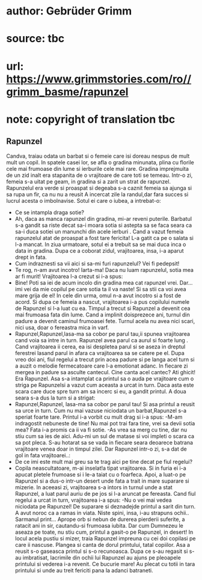 # author: Gebrüder Grimm
# source: tbc
# url: https://www.grimmstories.com/ro//grimm_basme/rapunzel
# note: copyright of translation tbc

## Rapunzel 

Candva, traiau odata un barbat si o femeie care isi doreau nespus de
mult mult un copil.
In spatele casei lor, se afla o gradina minunata, plina cu florile cele
mai frumoase din lume si ierburile cele mai rare. Gradina imprejmuita de
un zid inalt era stapanita de o vrajitoare de care toti se temeau.
Intr-o zi, femeia s-a uitat pe geam, in gradina si a zarit un strat de
rapunzel.
Rapunzelul era verde si proaspat si degeaba s-a caznit femeia sa ajunga
si sa rupa un fir, ca nu nu a reusit
A incercat zile la randul,dar fara succes si lucrul acesta o
imbolnavise.
Sotul ei care o iubea, a intrebat-o:
- Ce se intampla draga sotie?
- Ah, daca as manca rapunzel din gradina, mi-ar reveni puterile.
Barbatul s-a gandit sa riste decat sa-i moara sotia si astepta sa se
faca seara ca sa-i duca sotiei un manunchi din acele ierburi . Cand a
vazut femeia rapunzelul atat de proaspat a fost tare fericita! L-a gatit
ca pe o salata si l-a mancat.
In ziua urmatoare, sotul ei a trebuit sa se mai duca inca o data in
gradina.
Dupa ce a coborat zidul, vrajitoarea, insa, i-a aparut drept in fata.
- Cum indraznesti sa vii aici si sa-mi furi rapunzelul? Vei fi
pedepsit!
- Te rog, n-am avut incotro! Iarta-ma! Daca nu luam rapunzelul, sotia
mea ar fi murit!
Vrajitoarea l-a crezut si i-a spus:
- Bine! Poti sa iei de acum incolo din gradina mea cat rapunzel vrei.
Dar... imi vei da mie copilul pe care sotia ta il va naste! Si sa stii
ca voi avea mare grija de el!
In cele din urma, omul n-a avut incotro si a fost de acord.
Si dupa ce femeia a nascut, vrajitoarea i-a pus copilului numele de
Rapunzel si l-a luat cu ea.
Timpul a trecut si Rapunzel a devenit cea mai frumoasa fata din lume.
Cand a implinit doisprezece ani, turnul din padure a devenit caminul
frumoasei fete. Turnul acela nu avea nici scari, nici usa, doar o
fereastra mica in varf.
- Rapunzel,Rapunzel,lasa-ma sa cobor pe parul tau,ii spunea vrajitoarea
cand voia sa intre in turn.
Rapunzel avea parul ca aurul si foarte lung .
Cand vrajitoarea ii cerea, ea isi despletea parul si se aseza in dreptul
ferestrei lasand parul in afara ca vrajitoarea sa se catere pe el.
Dupa vreo doi ani, fiul regelui a trecut prin acea padure si pe langa
acel turn si a auzit o melodie fermecatoare care l-a emotionat adanc.
In fiecare zi mergea in padure sa asculte cantecul.
Cine canta acel cantec? Ati ghicit! Era Rapunzel.
Asa s-a intamplat ca printul sa o auda pe vrajitoare cum o striga pe
Rapunzelsi a vazut cum aceasta a urcat in turn.
Daca asta este scara care duce spre turn am sa incerc si eu, a gandit
printul.
A doua seara s-a dus la turn si a strigat:
- Rapunzel,Rapunzel, lasa-ma sa cobor pe parul tau!
Si asa printul a reusit sa urce in turn.
Cum nu mai vazuse niciodata un barbat,Rapunzel s-a speriat foarte tare.
Printul i-a vorbit cu mult drag si i-a spus:
-M-am indragostit nebuneste de tine! Nu mai pot trai fara tine, vrei sa
devii sotia mea?
Fata i-a promis ca ii va fi sotie.
-As vrea sa merg cu tine, dar nu stiu cum sa ies de aici.
Adu-mi un sul de matase si voi impleti o scara ca sa pot pleca.
S-au hotarat sa se vada in fiecare seara deoarece batrana vrajitoare
venea doar in timpul zilei.
Dar Rapunzel intr-o zi, s-a dat de gol in fata vrajitoarei..:
- De ce imi este mult mai greu sa te trag aici pe tine decat pe fiul
regelui?
- Copila neascultatoare, m-ai inselat!a tipat vrajitoarea.
Si in furia ei i-a apucat pletele frumoase si i le-a taiat cu o
foarfeca.
Apoi, a luat-o pe Rapunzel si a dus-o intr-un desert unde fata a trait
in mare suparare si mizerie.
In aceeasi zi, vrajitoarea s-a intors in turnul unde a stat Rapunzel, a
luat parul auriu de pe jos si l-a aruncat pe fereasta.
Cand fiul regelui a urcat in turn, vrajitoarea i-a spus:
-Nu o vei mai vedea niciodata pe Rapunzel!
De suparare si deznadejde printul a sarit din turn.
A avut noroc ca a ramas in viata.
Niste spini, insa, i-au strapuns ochii..
Sarmanul print...
Aprope orb si nebun de durerea pierderii suferite, a ratacit ani in sir,
cautandu-si frumoasa iubita.
Dar cum Dumnezeu le aseaza pe toate, nu stiu cum, printul a gasit-o pe
Rapunzel, in desert!
In locul acela pustiu si mizer, traia Rapunzel impreuna cu cei doi
copilasi pe care ii nascuse.
Plangea si canta de dorul printului, tatal copiilor.
Asa a reusit s-o gaseasca printul si s-o recunoasca.
Dupa ce s-au regasit si s-au imbratisat, lacrimile din ochii lui
Rapunzel au ajuns pe pleoapele printului si vederea i-a revenit. Ce
bucurie mare! Au plecat cu totii in tara printului si unde au treit
fericiti pana la adanci batraneti.
